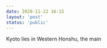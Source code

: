 ```yaml
---
date: 2020-11-22 16:15
layout: 'post'
status: 'public'
---
```


Kyoto lies in Western Honshu, the main